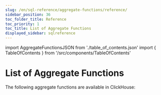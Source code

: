 ```yaml
---
slug: /en/sql-reference/aggregate-functions/reference/
sidebar_position: 36
toc_folder_title: Reference
toc_priority: 1
toc_title: List of Aggregate Functions
displayed_sidebar: sqlreference
---
```


import AggregateFunctionsJSON from './table_of_contents.json'
import { TableOfContents } from '/src/components/TableOfContents'

# List of Aggregate Functions

The following aggregate functions are available in ClickHouse:

<TableOfContents items={AggregateFunctionsJSON} />